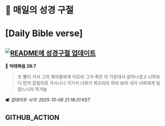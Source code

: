 # 🙏 매일의 성경 구절
# [Daily Bible verse]
## [![README에 성경구절 업데이트](https://github.com/DONGSUKA/first_test/actions/workflows/update-readme-bible.yml/badge.svg)](https://github.com/DONGSUKA/first_test/actions/workflows/update-readme-bible.yml)
<!-- START_BIBLE_VERSE -->
📖 **마태복음 28:7**
> 또 빨리 가서 그의 제자들에게 이르되 그가 죽은 자 가운데서 살아나셨고 너희보다 먼저 갈릴리로 가시나니 거기서 너희가 뵈오리라 하라 보라 내가 너희에게 일렀느니라 하거늘

🕊️ _업데이트 시각: 2025-10-06 21:18:31 KST_
  <!-- END_BIBLE_VERSE -->
## GITHUB_ACTION
